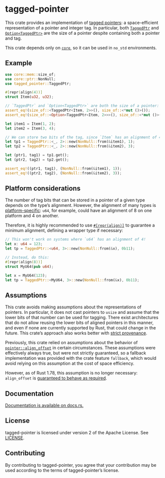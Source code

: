 tagged-pointer
==============

This crate provides an implementation of [tagged pointers]: a
space-efficient representation of a pointer and integer tag. In particular,
both [`TaggedPtr`] and [`Option<TaggedPtr>`] are the size of a pointer
despite containing both a pointer and tag.

[tagged pointers]: https://en.wikipedia.org/wiki/Tagged_pointer

This crate depends only on [`core`], so it can be used in `no_std`
environments.

[`core`]: https://doc.rust-lang.org/core/

Example
-------

```rust
use core::mem::size_of;
use core::ptr::NonNull;
use tagged_pointer::TaggedPtr;

#[repr(align(4))]
struct Item(u32, u32);

// `TaggedPtr` and `Option<TaggedPtr>` are both the size of a pointer:
assert_eq!(size_of::<TaggedPtr<Item, 2>>(), size_of::<*mut ()>());
assert_eq!(size_of::<Option<TaggedPtr<Item, 2>>>(), size_of::<*mut ()>());

let item1 = Item(1, 2);
let item2 = Item(3, 4);

// We can store two bits of the tag, since `Item` has an alignment of 4.
let tp1 = TaggedPtr::<_, 2>::new(NonNull::from(&item1), 1);
let tp2 = TaggedPtr::<_, 2>::new(NonNull::from(&item2), 3);

let (ptr1, tag1) = tp1.get();
let (ptr2, tag2) = tp2.get();

assert_eq!((ptr1, tag1), (NonNull::from(&item1), 1));
assert_eq!((ptr2, tag2), (NonNull::from(&item2), 3));
```

Platform considerations
-----------------------

The number of tag bits that can be stored in a pointer of a given type
depends on the type’s alignment. However, the alignment of many types is
[platform-specific][primitive-layout]: `u64`, for example, could have an
alignment of 8 on one platform and 4 on another.

Therefore, it is highly recommended to use [`#[repr(align)]`][repr-align]
to guarantee a minimum alignment, defining a wrapper type if necessary:

```rust
// This won't work on systems where `u64` has an alignment of 4!
let x: u64 = 123;
let tp = TaggedPtr::<u64, 3>::new(NonNull::from(&x), 0b11);

// Instead, do this:
#[repr(align(8))]
struct MyU64(pub u64);

let x = MyU64(123);
let tp = TaggedPtr::<MyU64, 3>::new(NonNull::from(&x), 0b11);
```

[primitive-layout]:
 https://doc.rust-lang.org/reference/type-layout.html#primitive-data-layout
[repr-align]:
 https://doc.rust-lang.org/reference/type-layout.html#the-alignment-modifiers"

Assumptions
-----------

This crate avoids making assumptions about the representations of pointers.
In particular, it does not cast pointers to `usize` and assume that the
lower bits of that number can be used for tagging. There exist
architectures that do not allow reusing the lower bits of aligned pointers
in this manner, and even if none are currently supported by Rust, that
could change in the future. This crate’s approach also works better with
[strict provenance].

[strict provenance]: https://github.com/rust-lang/rust/issues/95228

Previously, this crate relied on assumptions about the behavior of
[`pointer::align_offset`][align_offset] in certain circumstances. These
assumptions were effectively always true, but were not strictly guaranteed,
so a fallback implementation was provided with the crate feature
`fallback`, which would avoid relying on this assumption at the cost of
space efficiency.

However, as of Rust 1.78, this assumption is no longer necessary:
`align_offset` is [guaranteed to behave as required][121201].

[align_offset]:
 https://doc.rust-lang.org/std/primitive.pointer.html#method.align_offset
[121201]: https://github.com/rust-lang/rust/pull/121201/

[`TaggedPtr`]: https://docs.rs/tagged-pointer/0.2/tagged_pointer/struct.TaggedPtr.html
[`Option<TaggedPtr>`]: https://doc.rust-lang.org/std/option/enum.Option.html
[`u64`]: https://doc.rust-lang.org/std/primitive.u64.html

Documentation
-------------

[Documentation is available on docs.rs.](https://docs.rs/tagged-pointer)

License
-------

tagged-pointer is licensed under version 2 of the Apache License. See
[LICENSE](LICENSE).

Contributing
------------

By contributing to tagged-pointer, you agree that your contribution may be used
according to the terms of tagged-pointer’s license.
